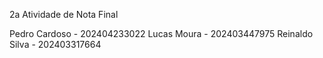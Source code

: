 2a Atividade de Nota Final

Pedro Cardoso - 202404233022
Lucas Moura - 202403447975
Reinaldo Silva - 202403317664